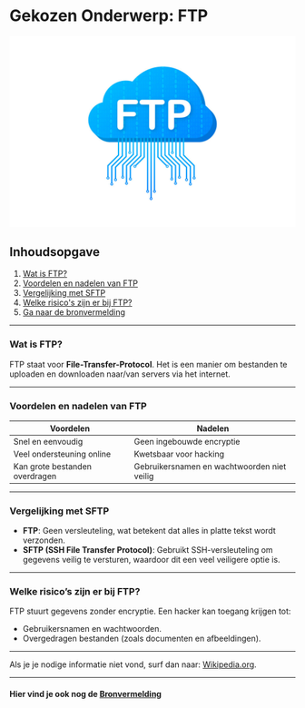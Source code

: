 # Gekozen Onderwerp: FTP

![img](FTP-File-Transfer-Icon-FTP-Technology-Graphics-17420597-1.jpg)

## Inhoudsopgave
1. [Wat is FTP?](#wat-is-ftp)
2. [Voordelen en nadelen van FTP](#voordelen-en-nadelen-van-ftp)
3. [Vergelijking met SFTP](#vergelijking-met-sftp)
4. [Welke risico's zijn er bij FTP?](#welke-risicos-zijn-er-bij-ftp)
5. [Ga naar de bronvermelding](#hier-vind-je-ook-nog-de-bronvermelding)


---

### Wat is FTP?
FTP staat voor **File-Transfer-Protocol**. Het is een manier om bestanden te uploaden en downloaden
naar/van servers via het internet.

---

### Voordelen en nadelen van FTP
| **Voordelen**                        | **Nadelen**                                    |
| - | - |
| Snel en eenvoudig                    | Geen ingebouwde encryptie                      |
| Veel ondersteuning online            | Kwetsbaar voor hacking                         |
| Kan grote bestanden overdragen       | Gebruikersnamen en wachtwoorden niet veilig    |

---

### Vergelijking met SFTP
- **FTP**: Geen versleuteling, wat betekent dat alles in platte tekst wordt verzonden.  
- **SFTP (SSH File Transfer Protocol)**: Gebruikt SSH-versleuteling om gegevens veilig te versturen, waardoor dit een veel veiligere optie is.

---
### Welke risico’s zijn er bij FTP?
FTP stuurt gegevens zonder encryptie. Een hacker kan toegang krijgen tot:
- Gebruikersnamen en wachtwoorden.
- Overgedragen bestanden (zoals documenten en afbeeldingen).

---
Als je je nodige informatie niet vond, surf dan naar: [Wikipedia.org](https://nl.wikipedia.org/wiki/File_Transfer_Protocol).

---
#### Hier vind je ook nog de [Bronvermelding](pagina2.md)
